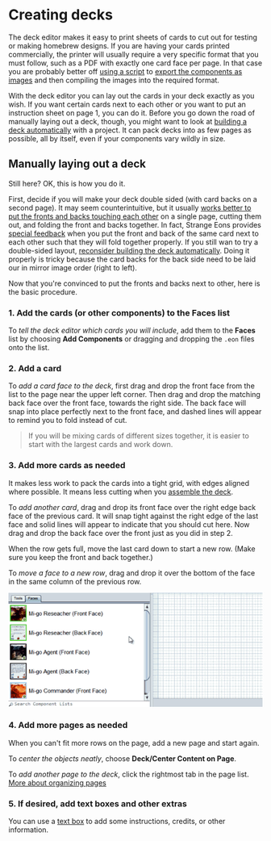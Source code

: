 # Creating decks

The deck editor makes it easy to print sheets of cards to cut out for testing or making homebrew designs. If you are having your cards printed commercially, the printer will usually require a very specific format that you must follow, such as a PDF with exactly one card face per page. In  that case you are probably better off [using a script](um-proj-automation.md) to [export the components as images](um-gc-export.md) and then compiling the images into the required format.

With the deck editor you can lay out the cards in your deck exactly as you wish. If you want certain cards next to each other or you want to put an instruction sheet on page 1, you can do it. Before you go down the road of manually laying out a deck, though, you might want to look at [building a deck automatically](um-proj-deck-task.md) with a project. It can pack decks into as few pages as possible, all by itself, even if your components vary wildly in size.

## Manually laying out a deck

Still here? OK, this is how you do it.

First, decide if you will make your deck double sided (with card backs on a second page). It may seem counterintuitive, but it usually [works better to put the fronts and backs touching each other](um-deck-print-tips.md) on a single page, cutting them out, and folding the front and backs together. In fact, Strange Eons provides [special feedback](um-deck-pubmarks.md) when you put the front and back of the same card next to each other such that they will fold together properly. If you still wan to try a double-sided layout, [reconsider building the deck automatically](um-proj-deck-task.md). Doing it properly is tricky because the card backs for the back side need to be laid our in mirror image order (right to left).

Now that you're convinced to put the fronts and backs next to other, here is the basic procedure.

### 1. Add the cards (or other components) to the **Faces** list

To *tell the deck editor which cards you will include*, add them to the **Faces** list by choosing **Add Components** or dragging and dropping the `.eon` files onto the list.

### 2. Add a card

To *add a card face to the deck*, first drag and drop the front face from the list to the page near the upper left corner. Then drag and drop the matching back face over the front face, towards the right side. The back face will snap into place perfectly next to the front face, and dashed lines will appear to remind you to fold instead of cut.

> If you will be mixing cards of different sizes together, it is easier to start with the largest cards and work down.

### 3. Add more cards as needed

It makes less work to pack the cards into a tight grid, with edges aligned where possible. It means less cutting when you [assemble the deck](um-deck-print-tips.md).

To *add another card*, drag and drop its front face over the right edge back face of the previous card. It will snap tight against the right edge of the last face and solid lines will appear to indicate that you should cut here. Now drag and drop the back face over the front just as you did in step 2.

When the row gets full, move the last card down to start a new row. (Make sure you keep the front and back together.)

To *move a face to a new row*, drag and drop it over the bottom of the face in the same column of the previous row.

![building rows of cards](images/deck-manual-layout.gif)

### 4. Add more pages as needed

When you can't fit more rows on the page, add a new page and start again.

To *center the objects neatly*, choose **Deck/Center Content on Page**.

To *add another page to the deck*, click the rightmost tab in the page list.  
[More about organizing pages](um-deck-pages.md)

### 5. If desired, add text boxes and other extras

You can use a [text box](um-deck-adding-content.md#adding-a-text-box) to add some instructions, credits, or other information.

